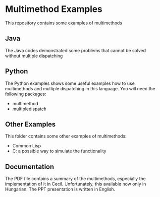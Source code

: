 # Multimethod Examples
This repository contains some examples of multimethods

## Java
The Java codes demonstrated some problems that cannot be solved without multiple dispatching

## Python
The Python examples shows some useful examples how to use multimethods and multiple dispatching in this language. You will need the following packages:
- multimethod
- multipledispatch

## Other Examples
This folder contains some other examples of multimethods:
- Common Lisp
- C: a possible way to simulate the functionality

## Documentation
The PDF file contains a summary of the multimethods, especially the implementation of it in Cecil. Unfortunately, this available now only in Hungarian.
The PPT presentation is written in English.
